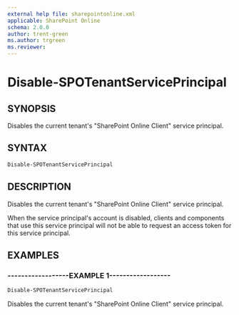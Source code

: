 ```yaml
---
external help file: sharepointonline.xml
applicable: SharePoint Online
schema: 2.0.0
author: trent-green
ms.author: trgreen
ms.reviewer:
---
```


# Disable-SPOTenantServicePrincipal

## SYNOPSIS

Disables the current tenant's "SharePoint Online Client" service principal.

## SYNTAX

```powershell
Disable-SPOTenantServicePrincipal
```

## DESCRIPTION

Disables the current tenant's "SharePoint Online Client" service principal.

When the service principal's account is disabled, clients and components that use this service principal
will not be able to request an access token for this service principal.

## EXAMPLES

### ------------------EXAMPLE 1------------------

```powershell
Disable-SPOTenantServicePrincipal
```

Disables the current tenant's "SharePoint Online Client" service principal.
